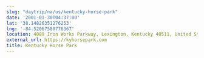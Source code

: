```yaml
---
slug: "daytrip/na/us/kentucky-horse-park"
date: '2001-01-30T04:37:00'
lat: '38.14826351276253'
lng: '-84.52067580776367'
location: 4089 Iron Works Parkway, Lexington, Kentucky 40511, United States
external_url: https://kyhorsepark.com
title: Kentucky Horse Park
---
```



